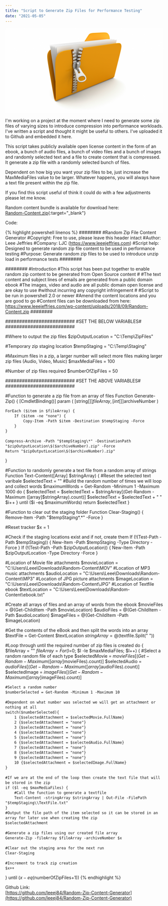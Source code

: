 ```yaml
---
title: "Script to Generate Zip Files for Performance Testing"
date: "2021-05-05"
---
```


![](images/extract-multiple-zip-files-1024x546.png)

I'm working on a project at the moment where I need to generate some zip files of varying sizes to introduce compression into performance workloads. I've written a script and thought it might be useful to others. I've uploaded it to Github and embedded it here.

This script takes publicly available open license content in the form of an ebook, a bunch of audio files, a bunch of video files and a bunch of images and randomly selected text and a file to create content that is compressed. It generate a zip file with a randomly selected bunch of files.

Dependent on how big you want your zip files to be, just increase the MaxMediaFiles value to be larger. Whatever happens, you will always have a text file present within the zip file.

If you find this script useful of think it could do with a few adjustments please let me know.

Random content bundle is available for download here:  
[Random-Content.zip](https://leeejeffries-my.sharepoint.com/:u:/p/leee_jeffries/EZtHB7ripE5Gs1f8o8s4dLEBx7tdGgPqFhVtdLm4Nor-yw?e=dxzroz){:target="_blank"}

Code:  

{% highlight powershell linenos %}
######## #Random Zip File Content Generator
#Copyright: Free to use, please leave this header intact
#Author: Leee Jeffries #Company: LJC (https://www.leeejeffries.com)
#Script help: Designed to generate random zip file content to be used in performance testing
#Purpose: Generate random zip files to be used to introduce unzip load in performance tests
########

######## 
#Introduction 
#This script has been put together to enable random zip content to be generated from Open Source content # #The text content and subject lines of emails are generated from a public domain ebook #The images, video and audio are all public domain open license and are okay to use #without incurring any copyright infringement # #Script to be run in powershell 2.0 or newer #Amend the content locations and you are good to go #Content files can be downloaded from here: https://www.leeejeffries.com/wp-content/uploads/2018/09/Random-Content.zip 
########

######################### #SET THE BELOW VARIABLES# #########################

#Where to output the zip files 
$zipOutputLocation = "C:\Temp\ZipFiles"

#Temporary zip staging location 
$tempStaging = "C:\Temp\Staging"

#Maximum files in a zip, a larger number will select more files making larger zip files (Audio, Video, Music) 
$maxMediaFiles = 100

#Number of zip files required 
$numberOfZipFiles = 50

######################### #SET THE ABOVE VARIABLES# #########################

#Function to generate a zip file from an array of files 
Function Generate-Zip() { 
    [CmdletBinding()] 
    param ( 
        [string[]]$fileArray, 
        [int[]]$archiveNumber 
    )

    ForEach ($item in $fileArray) { 
        If ($item -ne "none") { 
            Copy-Item -Path $item -Destination $tempStaging -Force 
        } 
    }

    Compress-Archive -Path "$tempStaging\*" -DestinationPath "$zipOutputLocation\$($archiveNumber).zip" -Force
    Return "$zipOutputLocation\$($archiveNumber).zip"
}

#Function to randomly generate a text file from a random array of strings 
Function Text-Content([Array] $stringArray) {
    #Reset the selected text varibale 
    $selectedText = "" 
    #Build the random number of times we will loop and collect words 
    $maximumWords = Get-Random -Minimum 1 -Maximum 1000 
    do { 
        $selectedText = $selectedText + $stringArray[(Get-Random -Maximum ([array]$stringArray).count)] 
        $selectedText = $selectedText + " " $i++ } 
    until ($i -eq $maximumWords) return $selectedText 
}

#Function to clear out the staging folder 
Function Clear-Staging() { 
    Remove-Item -Path "$tempStaging\*.\*" -Force 
}

#Reset tracker $x = 1

#Check if the staging locations exist and if not, create them 
If (!(Test-Path -Path $tempStaging)) {
    New-Item -Path $tempStaging -Type Directory -Force
} 
If (!(Test-Path -Path $zipOutputLocation)) {
    New-Item -Path $zipOutputLocation -Type Directory -Force
}

#Location of Movie file attachments 
$movieLocation = "C:\Users\Leee\Downloads\Random-Content\MOV" 
#Location of MP3 music attachments 
$audioLocation = "C:\\Users\\Leee\\Downloads\\Random-Content\\MP3" 
#Location of JPG picture attachments 
$imageLocation = "C:\\Users\\Leee\\Downloads\\Random-Content\\JPG" 
#Location of Textfile ebook 
$textLocation = "C:\\Users\\Leee\\Downloads\\Random-Content\\ebook.txt"

#Create all arrays of files and an array of words from the ebook 
$movieFiles = @(Get-ChildItem -Path $movieLocation) 
$audioFiles = @(Get-ChildItem -Path $audioLocation) 
$imageFiles = @(Get-ChildItem -Path $imageLocation)

#Get the contents of the eBook and then split the words into an array 
$textFile = Get-Content $textLocation $stringArray = @($textfile.Split(" "))

#Loop through until the required number of zip files is created 
do { 
    $fileArray = "" 
    $fileArray = For ($l=0; $l -le $maxMediaFiles; $l++) { 
        #Select a random random file of each type 
        $selectedMovie = $movieFiles[(Get-Random -Maximum ([array]$movieFiles).count)] 
        $selectedAudio = $audioFiles[(Get-Random -Maximum ([array]$audioFiles).count)] 
        $selectedImage = $imageFiles[(Get-Random -Maximum ([array]$imageFiles).count)]

    #Select a random number 
    $numberSelected = Get-Random -Minimum 1 -Maximum 10

    #Dependent on what number was selected we will get an attachment or nothing at all 
    switch($numberSelected){ 
        1 {$selectedAttachment = $selectedMovie.FullName} 
        2 {$selectedAttachment = "none"} 
        3 {$selectedAttachment = "none"} 
        4 {$selectedAttachment = "none"} 
        5 {$selectedAttachment = "none"} 
        6 {$selectedAttachment = $selectedAudio.FullName} 
        7 {$selectedAttachment = "none"} 
        8 {$selectedAttachment = "none"}
        9 {$selectedAttachment = "none"} 
        10 {$selectedAttachment = $selectedImage.FullName} 
    }

    #If we are at the end of the loop then create the text file that will be stored in the zip 
    if ($l -eq $maxMediaFiles) { 
        #Call the function to generate a textfile 
        Text-Content -stringArray $stringArray | Out-File -FilePath "$tempStaging\\TextFile.txt" 
    } 
    #Output the file path of the item selected so it can be stored in an array for later use when creating the zip  
    $selectedAttachment 
    
    #Generate a zip files using our created file array 
    Generate-Zip -fileArray $fileArray -archiveNumber $x

    #Clear out the staging area for the next run 
    Clear-Staging 
    
    #Increment to track zip creation 
    $x++

} until ($x -eq ($numberOfZipFiles+1)) 
{% endhighlight %}

Github Link:  
[https://github.com/leeej84/Random-Zip-Content-Generator](https://github.com/leeej84/Random-Zip-Content-Generator)
